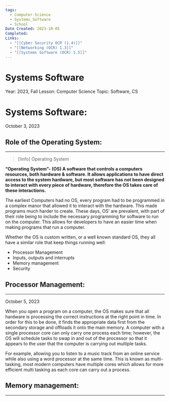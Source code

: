 ```yaml
---
tags:
  - Computer-Science
  - Systems_Software
  - School
Date Created: 2023-10-05
Completed: 
Links:
  - "[[Cyber Security OCR (1.4)]]"
  - "[[Networking (OCR) 1.3]]"
  - "[[Systems Software (OCR) 1.5]]"
---
```

# Systems Software

Year: 2023, Fall
Lesson: Computer Science 
Topic: Software, CS

# **Systems Software:**

October 3, 2023 

## Role of the Operating System:

---


> [!info] Operating System
> 
 **“Operating System”- (OS) A software that controls a computers resources, both hardware & software. It allows applications to have direct access to the system hardware, but most software has not been designed to interact with every piece of hardware, therefore the OS takes care of these interactions.**



The earliest Computers had no OS, every program had to be programmed in a complex manor that allowed it to interact with the hardware. This made programs much harder to create. These  days, OS’ are prevalent, with part of their role being to include the necessary programming for software to run on the computer. This allows for developers to have an easier time when making programs that run a computer. 

Whether the OS is custom written, or a well known standard OS, they all have a similar role that keep things running well: 

- Processor Management
- Inputs, outputs and interrupts
- Memory management
- Security

## Processor Management:

---

October 5, 2023 

When you open a program on a computer, the OS makes sure that all hardware is processing the correct instructions at the right point in time. In order for this to be done, it finds the appropriate data first from the secondary storage and offloads it onto the main memory. A computer with a single processor core can only carry one process each time; however, the OS will schedule tasks to swap in and out of the processor so that it appears to the user that the computer is carrying out multiple tasks. 

For example, allowing you to listen to a music track from an online service while also using a word processor at the same time. This is known as multi-tasking, most modern computers have multiple cores which allows for more efficient multi tasking as each core can carry out a process. 

## Memory management:

---